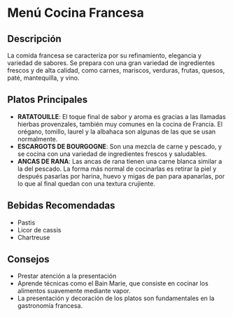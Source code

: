 # Menú Cocina Francesa

## Descripción
La comida francesa se caracteriza por su refinamiento, elegancia y variedad de sabores. Se prepara con una gran variedad de ingredientes frescos y de alta calidad, como carnes, mariscos, verduras, frutas, quesos, paté, mantequilla, y vino. 

## Platos Principales
- **RATATOUILLE**: El toque final de sabor y aroma es gracias a las llamadas hierbas provenzales, también muy comunes en la cocina de Francia. El orégano, tomillo, laurel y la albahaca son algunas de las que se usan normalmente.
- **ESCARGOTS DE BOURGOGNE**: Son una mezcla de carne y pescado, y se cocina con una variedad de ingredientes frescos y saludables.
- **ANCAS DE RANA**: Las ancas de rana tienen una carne blanca similar a la del pescado. La forma más normal de cocinarlas es retirar la piel y después pasarlas por harina, huevo y migas de pan para apanarlas, por lo que al final quedan con una textura crujiente.

## Bebidas Recomendadas
- Pastis
- Licor de cassis
- Chartreuse

## Consejos
- Prestar atención a la presentación 
- Aprende técnicas como el Bain Marie, que consiste en cocinar los alimentos suavemente mediante vapor. 
- La presentación y decoración de los platos son fundamentales en la gastronomía francesa.
